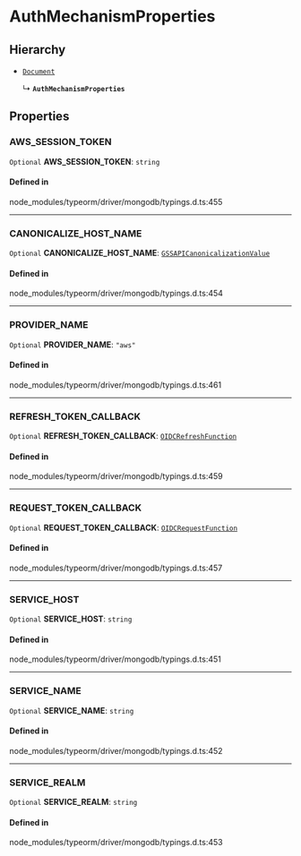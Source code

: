 # AuthMechanismProperties

## Hierarchy

- [`Document`](Document.md)

  ↳ **`AuthMechanismProperties`**

## Properties

### AWS\_SESSION\_TOKEN

 `Optional` **AWS\_SESSION\_TOKEN**: `string`

#### Defined in

node_modules/typeorm/driver/mongodb/typings.d.ts:455

___

### CANONICALIZE\_HOST\_NAME

 `Optional` **CANONICALIZE\_HOST\_NAME**: [`GSSAPICanonicalizationValue`](../index.md#gssapicanonicalizationvalue)

#### Defined in

node_modules/typeorm/driver/mongodb/typings.d.ts:454

___

### PROVIDER\_NAME

 `Optional` **PROVIDER\_NAME**: ``"aws"``

#### Defined in

node_modules/typeorm/driver/mongodb/typings.d.ts:461

___

### REFRESH\_TOKEN\_CALLBACK

 `Optional` **REFRESH\_TOKEN\_CALLBACK**: [`OIDCRefreshFunction`](../types/OIDCRefreshFunction.md)

#### Defined in

node_modules/typeorm/driver/mongodb/typings.d.ts:459

___

### REQUEST\_TOKEN\_CALLBACK

 `Optional` **REQUEST\_TOKEN\_CALLBACK**: [`OIDCRequestFunction`](../types/OIDCRequestFunction.md)

#### Defined in

node_modules/typeorm/driver/mongodb/typings.d.ts:457

___

### SERVICE\_HOST

 `Optional` **SERVICE\_HOST**: `string`

#### Defined in

node_modules/typeorm/driver/mongodb/typings.d.ts:451

___

### SERVICE\_NAME

 `Optional` **SERVICE\_NAME**: `string`

#### Defined in

node_modules/typeorm/driver/mongodb/typings.d.ts:452

___

### SERVICE\_REALM

 `Optional` **SERVICE\_REALM**: `string`

#### Defined in

node_modules/typeorm/driver/mongodb/typings.d.ts:453
